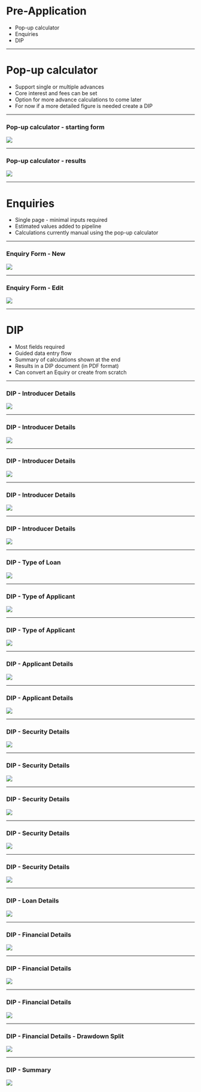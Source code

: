 # Pre-Application

- Pop-up calculator
- Enquiries
- DIP

---

# Pop-up calculator

- Support single or multiple advances
- Core interest and fees can be set
- Option for more advance calculations to come later
- For now if a more detailed figure is needed create a DIP

---

### Pop-up calculator - starting form
![](popupcalc1.png)

---

### Pop-up calculator - results
![](popupcalc2.png)

---

# Enquiries

- Single page - minimal inputs required
- Estimated values added to pipeline
- Calculations currently manual using the pop-up calculator

---

### Enquiry Form - New

![](enquiry.png)

---

### Enquiry Form - Edit

![](enquiry2.png)

---

# DIP

- Most fields required
- Guided data entry flow
- Summary of calculations shown at the end
- Results in a DIP document (in PDF format)
- Can convert an Equiry or create from scratch

---

### DIP - Introducer Details

![](dip1.png)

---

### DIP - Introducer Details

![](dip2.png)

---

### DIP - Introducer Details

![](dip2.png)

---

### DIP - Introducer Details

![](dip3.png)

---

### DIP - Introducer Details

![](dip4.png)

---

### DIP - Type of Loan

![](dip5.png)

---

### DIP - Type of Applicant

![](dip6.png)

---

### DIP - Type of Applicant

![](dip6b.png)

---

### DIP - Applicant Details

![](dip7.png)

---

### DIP - Applicant Details

![](dip8.png)

---

### DIP - Security Details

![](dip9.png)

---

### DIP - Security Details

![](dip9b.png)

---

### DIP - Security Details

![](dip10.png)

---

### DIP - Security Details

![](dip11.png)

---

### DIP - Security Details

![](dip12.png)

---

### DIP - Loan Details

![](dip13.png)

---

### DIP - Financial Details

![](dip14.png)

---

### DIP - Financial Details

![](dip15.png)

---

### DIP - Financial Details

![](dip16.png)

---

### DIP - Financial Details - Drawdown Split

![](dip17.png)

---

### DIP - Summary

![](dip18.png)

